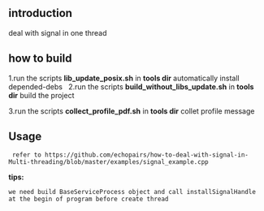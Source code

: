 ## introduction
deal with signal in one thread

## how to build 

 1.run the scripts **lib_update_posix.sh** in **tools dir** automatically install depended-debs  
 2.run the scripts **build_without_libs_update.sh** in **tools dir** build the project
 
 3.run the scripts **collect_profile_pdf.sh**  in **tools dir** collet profile message

## Usage
```
 refer to https://github.com/echopairs/how-to-deal-with-signal-in-Multi-threading/blob/master/examples/signal_example.cpp
```
**tips:**

    we need build BaseServiceProcess object and call installSignalHandle at the begin of program before create thread
